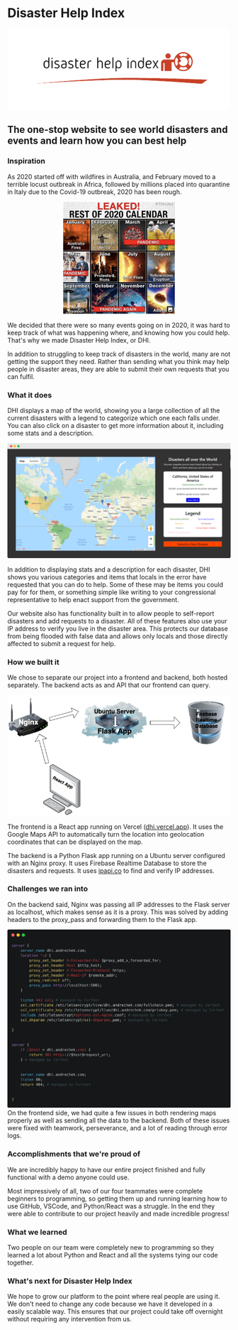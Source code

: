 # Disaster Help Index

![Disaster Help Index Logo](logos/dhi-both-removebg-short.png)
## The one-stop website to see world disasters and events and learn how you can best help

### Inspiration
As 2020 started off with wildfires in Australia, and February moved to a terrible locust outbreak in Africa, followed by millions placed into quarantine in Italy due to the Covid-19 outbreak, 2020 has been rough. 

<div style="text-align: center; margin-bottom: 10px;"><img alt="2020 Calendar Meme" src="logos/leaked-rest-of-2020-calendar-meme.jpg" width="50%"></div>

We decided that there were so many events going on in 2020, it was hard to keep track of what was happening where, and knowing how you could help. That's why we made Disaster Help Index, or DHI.

In addition to struggling to keep track of disasters in the world, many are not getting the support they need. Rather than sending what you think may help people in disaster areas, they are able to submit their own requests that you can fulfil. 
### What it does
DHI displays a map of the world, showing you a large collection of all the current disasters with a legend to categorize which one each falls under. You can also click on a disaster to get more information about it, including some stats and a description.

![Map Demo](logos/map-demo-prty.png)

In addition to displaying stats and a description for each disaster, DHI shows you various categories and items that locals in the error have requested that you can do to help. Some of these may be items you could pay for for them, or something simple like writing to your congressional representative to help enact support from the government. 

Our website also has functionality built in to allow people to self-report disasters and add requests to a disaster. All of these features also use your IP address to verify you live in the disaster area. This protects our database from being flooded with false data and allows only locals and those directly affected to submit a request for help.
### How we built it
We chose to separate our project into a frontend and backend, both hosted separately. The backend acts as and API that our frontend can query. 

![Server Architecture](logos/server-setup.png)

The frontend is a React app running on Vercel ([dhi.vercel.app](https://dhi.vercel.app)). It uses the Google Maps API to automatically turn the location into geolocation coordinates that can be displayed on the map.

The backend is a Python Flask app running on a Ubuntu server configured with an Nginx proxy. It uses Firebase Realtime Database to store the disasters and requests. It uses [ipapi.co](https://ipapi.co) to find and verify IP addresses. 
### Challenges we ran into
On the backend said, Nginx was passing all IP addresses to the Flask server as localhost, which makes sense as it is a proxy. This was solved by adding headers to the proxy_pass and forwarding them to the Flask app.

![Nginx Config](logos/nginx.png)
On the frontend side, we had quite a few issues in both rendering maps properly as well as sending all the data to the backend. Both of these issues were fixed with teamwork, perseverance, and a lot of reading through error logs.
### Accomplishments that we're proud of
We are incredibly happy to have our entire project finished and fully functional with a demo anyone could use. 

Most impressively of all, two of our four teammates were complete beginners to programming, so getting them up and running learning how to use GitHub, VSCode, and Python/React was a struggle. In the end they were able to contribute to our project heavily and made incredible progress!
### What we learned
Two people on our team were completely new to programming so they learned a lot about Python and React and all the systems tying our code together. 
### What's next for Disaster Help Index
We hope to grow our platform to the point where real people are using it. We don't need to change any code because we have it developed in a easily scalable way. This ensures that our project could take off overnight without requiring any intervention from us.
